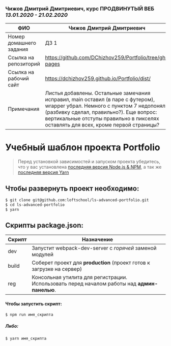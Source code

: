 ### Чижов Дмитрий Дмитриевич, курс **ПРОДВИНУТЫЙ ВЕБ** _13.01.2020 - 21.02.2020_

| **ФИО**                 | **Чижов Дмитрий Дмитриевич**                                                                                                                                                                                                                                  |
| ----------------------- | ------------------------------------------------------------------------------------------------------------------------------------------------------------------------------------------------------------------------------------------------------------- |
| Номер домашнего задания | ДЗ 1                                                                                                                                                                                                                                                          |
| Ссылка на репозиторий   | https://github.com/DChizhov259/Portfolio/tree/gh-pages                                                                                                                                                                                                        |
| Ссылка на рабочий сайт  | https://dchizhov259.github.io/Portfolio/dist/                                                                                                                                                                                                                 |
| Примечания              | Листья добавлены. Остальные замечания исправил, main оставил (в паре с футером), wrapper убрал. Немного с пунктом 7 недопонял (разбивку сделал, правильно?). Еще вопрос: вертикальные отступы правильно в пикселях оставлять для всех, кроме первой страницы? |

# Учебный шаблон проекта Portfolio

> Перед установкой зависимостей и запуском проекта убедитесь, что у вас установлена [последняя версия Node.js & NPM](https://nodejs.org/en/download/current/), а так же
> [последняя версия Yarn](https://yarnpkg.com/ru/docs/install)

## Чтобы развернуть проект необходимо:

```sh
$ git clone git@github.com:loftschool/ls-advanced-portfolio.git
$ cd ls-advanced-portfolio
$ yarn
```

## Скрипты package.json:

| Скрипт | Назначение                                                                                   |
| ------ | -------------------------------------------------------------------------------------------- |
| dev    | Запустит webpack-dev-server с _горячей_ заменой модулей                                      |
| build  | Соберет проект для **production** (проект готов к загрузке на сервер)                        |
| reg    | Консольная утилита для регистрации. Использовать перед началом работы над **админ-панелью**. |

#### Чтобы запустить скрипт:

```sh
$ npm run имя_скрипта
```

##### Либо:

```sh
$ yarn имя_скрипта
```
